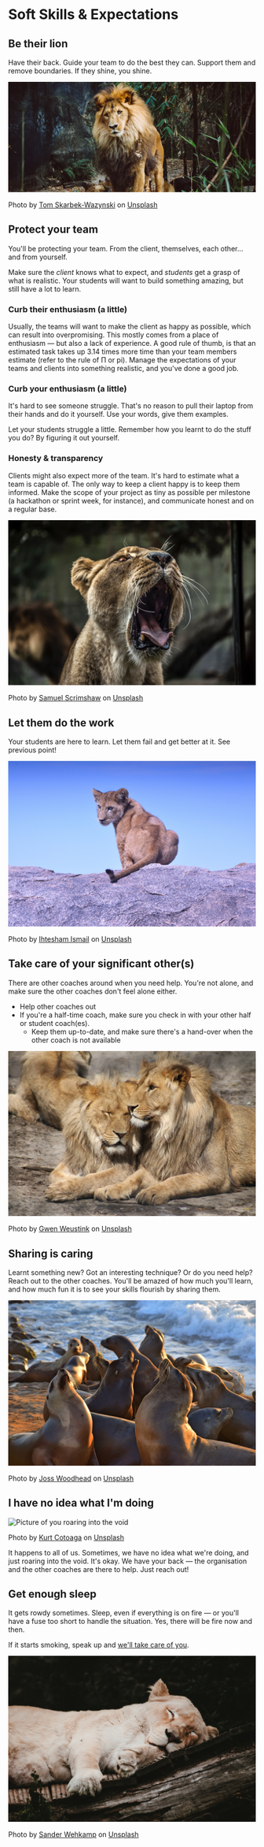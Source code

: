 # Soft Skills & Expectations

## Be their lion

Have their back. Guide your team to do the best they can. Support them and remove boundaries. If they shine, you shine.

![Picture of you looking at your team from the distance](../../.gitbook/assets/tom-skarbek-wazynski-226342-unsplash.jpg)

Photo by [Tom Skarbek-Wazynski](https://unsplash.com/@wazynski?utm_source=unsplash&utm_medium=referral&utm_content=creditCopyText) on [Unsplash](https://unsplash.com/?utm_source=unsplash&utm_medium=referral&utm_content=creditCopyText)

## Protect your team

You'll be protecting your team. From the client, themselves, each other... and from yourself.

Make sure the _client_ knows what to expect, and _students_ get a grasp of what is realistic. Your students will want to build something amazing, but still have a lot to learn.

### Curb their enthusiasm \(a little\)

Usually, the teams will want to make the client as happy as possible, which can result into overpromising. This mostly comes from a place of enthusiasm — but also a lack of experience. A good rule of thumb, is that an estimated task takes up 3.14 times more time than your team members estimate \(refer to the rule of Π or pi\). Manage the expectations of your teams and clients into something realistic, and you've done a good job.

### Curb your enthusiasm \(a little\)

It's hard to see someone struggle. That's no reason to pull their laptop from their hands and do it yourself. Use your words, give them examples.

Let your students struggle a little. Remember how you learnt to do the stuff you do? By figuring it out yourself.

### Honesty & transparency

Clients might also expect more of the team. It's hard to estimate what a team is capable of. The only way to keep a client happy is to keep them informed. Make the scope of your project as tiny as possible per milestone \(a hackathon or sprint week, for instance\), and communicate honest and on a regular base.

![You rooting for your team](../../.gitbook/assets/samuel-scrimshaw-168189-unsplash.jpg)

Photo by [Samuel Scrimshaw](https://unsplash.com/@samscrim?utm_source=unsplash&utm_medium=referral&utm_content=creditCopyText) on [Unsplash](https://unsplash.com/search/photos/lion-roar?utm_source=unsplash&utm_medium=referral&utm_content=creditCopyText)

## Let them do the work

Your students are here to learn. Let them fail and get better at it. See previous point!

![Photo of a student looking at you because they don&apos;t know what to do](../../.gitbook/assets/ihtesham-ismail-53338-unsplash.jpg)

Photo by [Ihtesham Ismail](https://unsplash.com/@ihtesham94?utm_source=unsplash&utm_medium=referral&utm_content=creditCopyText) on [Unsplash](https://unsplash.com/search/photos/lion-cub?utm_source=unsplash&utm_medium=referral&utm_content=creditCopyText)

## Take care of your significant other\(s\)

There are other coaches around when you need help. You're not alone, and make sure the other coaches don't feel alone either.

* Help other coaches out
* If you're a half-time coach, make sure you check in with your other half or student coach\(es\).
  * Keep them up-to-date, and make sure there's a hand-over when the other coach is not available

![You and your buddy coach discussing coaching tactics](../../.gitbook/assets/gwen-weustink-95871-unsplash.jpg)

Photo by [Gwen Weustink](https://unsplash.com/@aboeka?utm_source=unsplash&utm_medium=referral&utm_content=creditCopyText) on [Unsplash](https://unsplash.com/?utm_source=unsplash&utm_medium=referral&utm_content=creditCopyText)

## Sharing is caring

Learnt something new? Got an interesting technique? Or do you need help? Reach out to the other coaches. You'll be amazed of how much you'll learn, and how much fun it is to see your skills flourish by sharing them.

![You and the other lions sharing their experiences](../../.gitbook/assets/joss-woodhead-643761-unsplash.jpg)

Photo by [Joss Woodhead](https://unsplash.com/@josswoodhead?utm_source=unsplash&utm_medium=referral&utm_content=creditCopyText) on [Unsplash](https://unsplash.com/?utm_source=unsplash&utm_medium=referral&utm_content=creditCopyText)

## I have no idea what I'm doing

![Picture of you roaring into the void](../../.gitbook/assets/kurt-cotoaga-1132996-unsplash.jpg)

Photo by [Kurt Cotoaga](https://unsplash.com/photos/huXZH43-qiw?utm_source=unsplash&utm_medium=referral&utm_content=creditCopyText) on [Unsplash](https://unsplash.com/search/photos/lion-cub?utm_source=unsplash&utm_medium=referral&utm_content=creditCopyText)

It happens to all of us. Sometimes, we have no idea what we're doing, and just roaring into the void. It's okay. We have your back — the organisation and the other coaches are there to help. Just reach out!

## Get enough sleep

It gets rowdy sometimes. Sleep, even if everything is on fire — or you'll have a fuse too short to handle the situation. Yes, there will be fire now and then.

If it starts smoking, speak up and [we'll take care of you](soft-skills-and-expectations.md#take-care-of-your-significant-other-s).

![Image of you sleeping](../../.gitbook/assets/sander-wehkamp-718377-unsplash.jpg)

Photo by [Sander Wehkamp](https://unsplash.com/@sanderwehkamp?utm_source=unsplash&utm_medium=referral&utm_content=creditCopyText) on [Unsplash](https://unsplash.com/search/photos/lion-sleep?utm_source=unsplash&utm_medium=referral&utm_content=creditCopyText)


